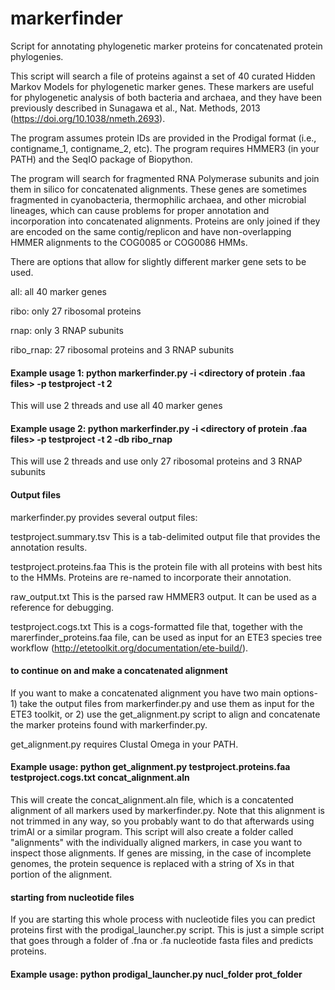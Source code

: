 # markerfinder
Script for annotating phylogenetic marker proteins for concatenated protein phylogenies.  

This script will search a file of proteins against a set of 40 curated Hidden Markov Models for phylogenetic marker genes. These markers are useful for phylogenetic analysis of both bacteria and archaea, and they have been previously described in Sunagawa et al., Nat. Methods, 2013 (https://doi.org/10.1038/nmeth.2693).

The program assumes protein IDs are provided in the Prodigal format (i.e., contigname_1, contigname_2, etc). 
The program requires HMMER3 (in your PATH) and the SeqIO package of Biopython. 

The program will search for fragmented RNA Polymerase subunits and join them in silico for concatenated alignments. These genes are sometimes fragmented in cyanobacteria, thermophilic archaea, and other microbial lineages, which can cause problems for proper annotation and incorporation into concatenated alignments. Proteins are only joined if they are encoded on the same contig/replicon and have non-overlapping HMMER alignments to the COG0085 or COG0086 HMMs. 

There are options that allow for slightly different marker gene sets to be used. 

all: all 40 marker genes

ribo: only 27 ribosomal proteins

rnap: only 3 RNAP subunits

ribo_rnap: 27 ribosomal proteins and 3 RNAP subunits


#### Example usage 1: python markerfinder.py -i <directory of protein .faa files> -p testproject -t 2

This will use 2 threads and use all 40 marker genes

#### Example usage 2: python markerfinder.py -i <directory of protein .faa files> -p testproject -t 2 -db ribo_rnap

This will use 2 threads and use only 27 ribosomal proteins and 3 RNAP subunits


#### Output files
markerfinder.py provides several output files:

testproject.summary.tsv         This is a tab-delimited output file that provides the annotation results. 

testproject.proteins.faa  This is the protein file with all proteins with best hits to the HMMs. Proteins are re-named to incorporate their annotation.

raw_output.txt          This is the parsed raw HMMER3 output. It can be used as a reference for debugging. 

testproject.cogs.txt                This is a cogs-formatted file that, together with the marerfinder_proteins.faa file, can be used as input for an ETE3 species tree workflow 
(http://etetoolkit.org/documentation/ete-build/).


#### to continue on and make a concatenated alignment

If you want to make a concatenated alignment you have two main options- 1) take the output files from markerfinder.py and use them as input for the ETE3 toolkit, or 2) use the get_alignment.py script to align and concatenate the marker proteins found with markerfinder.py. 

get_alignment.py requires Clustal Omega in your PATH.

#### Example usage: python get_alignment.py testproject.proteins.faa testproject.cogs.txt concat_alignment.aln

This will create the concat_alignment.aln file, which is a concatented alignment of all markers used by markerfinder.py. Note that this alignment is not trimmed in any way, so you probably want to do that afterwards using trimAl or a similar program. This script will also create a folder called "alignments" with the individually aligned markers, in case you want to inspect those alignments. If genes are missing, in the case of incomplete genomes, the protein sequence is replaced with a string of Xs in that portion of the alignment.  


#### starting from nucleotide files
If you are starting this whole process with nucleotide files you can predict proteins first with the prodigal_launcher.py script. This is just a simple script that goes through a folder of .fna or .fa nucleotide fasta files and predicts proteins. 

#### Example usage: python prodigal_launcher.py nucl_folder prot_folder


